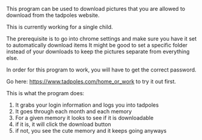 This program can be used to download pictures that you are allowed to download from the tadpoles website.

This is currently working for a single child.

The prerequisite is to go into chrome settings and make sure you have it set to automatically download items
It might be good to set a specific folder instead of your downloads to keep the pictures separate from everything else.

In order for this program to work, you will have to get the correct password.

Go here: https://www.tadpoles.com/home_or_work to try it out first.

This is what the program does:

1. It grabs your login information and logs you into tadpoles
2. It goes through each month and each memory
3. For a given memory it looks to see if it is downloadable
4. if it is, it will click the download button
5. if not, you see the cute memory and it keeps going anyways